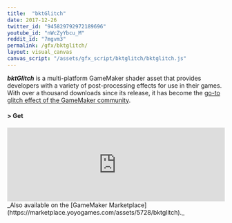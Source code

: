 ```yaml
---
title:  "bktGlitch"
date: 2017-12-26
twitter_id: "945829792972189696"
youtube_id: "nWcZyYbcu_M"
reddit_id: "7mgvm3"
permalink: /gfx/bktglitch/
layout: visual_canvas
canvas_script: "/assets/gfx_script/bktglitch/bktglitch.js"
---
```

_**bktGlitch**_ is a multi-platform GameMaker shader asset that provides developers with a variety of post-processing effects for use in their games. With over a thousand downloads since its release, it has become the [go-to glitch effect of the GameMaker community](https://twitter.com/Waltruss/status/1073319951753187329).

<div class="subsection">
<h4 class="visual-title">&gt; Get</h4>    
<div class="dashed-border">
<iframe frameborder="0" src="https://itch.io/embed/209485?linkback=true&amp;border_width=3&amp;bg_color=222222&amp;fg_color=eeeeee&amp;border_color=363636" width="100%" height="171"></iframe></div>
_Also available on the [GameMaker Marketplace](https://marketplace.yoyogames.com/assets/5728/bktglitch)._
</div>
